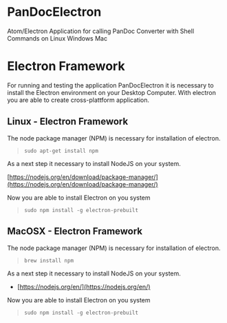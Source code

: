 # PanDocElectron
Atom/Electron Application for calling PanDoc Converter with Shell Commands on Linux Windows Mac


# Electron Framework
For running and testing the application PanDocElectron it is necessary to install the Electron environment on your Desktop Computer. With electron you are able to create cross-plattform application.

## Linux - Electron Framework
The node package manager (NPM) is necessary for installation of electron.

> `sudo apt-get install npm`

As a next step it necessary to install NodeJS on your system.

[https://nodejs.org/en/download/package-manager/](https://nodejs.org/en/download/package-manager/)

Now you are able to install Electron on you system

> `sudo npm install -g electron-prebuilt`

## MacOSX - Electron Framework
The node package manager (NPM) is necessary for installation of electron.

> `brew install npm`

As a next step it necessary to install NodeJS on your system.

* [https://nodejs.org/en/](https://nodejs.org/en/)

Now you are able to install Electron on you system

> `sudo npm install -g electron-prebuilt`
